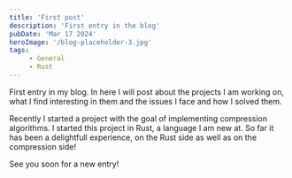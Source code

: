 ```yaml
---
title: 'First post'
description: 'First entry in the blog'
pubDate: 'Mar 17 2024'
heroImage: '/blog-placeholder-3.jpg'
tags:
     - General
     - Rust
---
```

First entry in my blog. In here I will post about the projects I am working on, what I find interesting in them and the issues I face and how I solved them.

Recently I started a project with the goal of implementing compression algorithms. I started this project in Rust, a language I am new at. So far it has been a delightfull experience, on the Rust side as well as on the compression side!

See you soon for a new entry!
